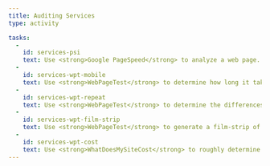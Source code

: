 ```yaml
---
title: Auditing Services
type: activity

tasks:
  -
    id: services-psi
    text: Use <strong>Google PageSpeed</strong> to analyze a web page. Use the information to make a plan for fixing the issues.
  -
    id: services-wpt-mobile
    text: Use <strong>WebPageTest</strong> to determine how long it takes a web page to start rendering using an iPhone 4 on 3G mobile connection.
  -
    id: services-wpt-repeat
    text: Use <strong>WebPageTest</strong> to determine the differences between a "cold" load (first-time visit) versus a repeat visit with browser cache primed.
  -
    id: services-wpt-film-strip
    text: Use <strong>WebPageTest</strong> to generate a film-strip of a web page render.
  -
    id: services-wpt-cost
    text: Use <strong>WhatDoesMySiteCost</strong> to roughly determine the cost of a web page in various countries.
---
```

